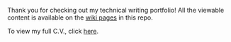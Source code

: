 Thank you for checking out my technical writing portfolio! All the viewable content is available on the [wiki pages](https://github.com/JoshRod97/Technical-Author-Portfolio/wiki) in this repo.

To view my full C.V., click [here](https://github.com/JoshRod97/Technical-Author-Portfolio/blob/main/Rodriguez-Joshua-Resume.pdf).
